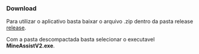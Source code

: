 ### Download
 Para utilizar o aplicativo basta baixar o arquivo .zip dentro da pasta release [release](./release).
 
 Com a pasta descompactada basta selecionar o executavel **MineAssistV2.exe**.